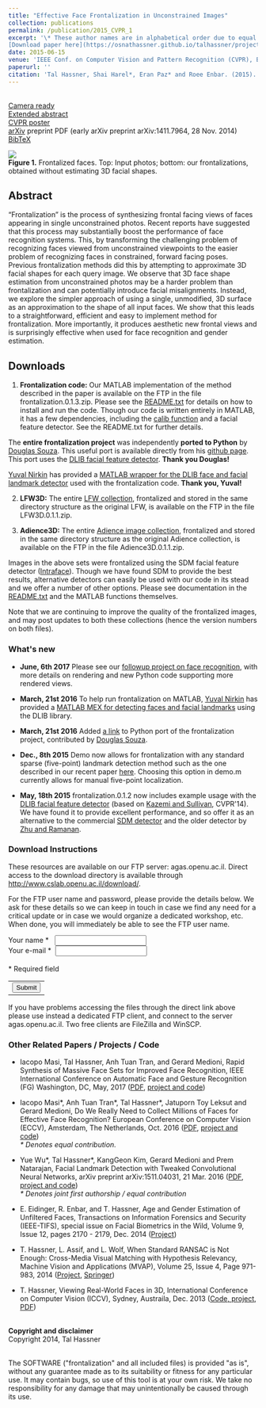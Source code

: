 ```yaml
---
title: "Effective Face Frontalization in Unconstrained Images"
collection: publications
permalink: /publication/2015_CVPR_1
excerpt: '\* These author names are in alphabetical order due to equal contribution.<br/><br/>
[Download paper here](https://osnathassner.github.io/talhassner/projects/frontalize/CVPR2015_frontalize.pdf)'
date: 2015-06-15
venue: 'IEEE Conf. on Computer Vision and Pattern Recognition (CVPR), Boston'
paperurl: ''
citation: 'Tal Hassner, Shai Harel*, Eran Paz* and Roee Enbar. (2015). &quot;Effective Face Frontalization in Unconstrained Images.&quot; <i>IEEE Conf. on Computer Vision and Pattern Recognition (CVPR), Boston</i>.'
---
```


<br/>[Camera ready](https://osnathassner.github.io/talhassner/projects/frontalize/frontalize.pdf)
<br/>[Extended abstract](https://osnathassner.github.io/talhassner/projects/frontalize/frontalize_abstract.pdf)
<br/>[CVPR poster](https://osnathassner.github.io/talhassner/projects/frontalize/hassner_et_al_cvpr15_poster.pdf)
<br/>[arXiv](https://arxiv.org/abs/1411.7964) preprint PDF (early arXiv preprint arXiv:1411.7964, 28 Nov. 2014)
<br/>[BibTeX](https://osnathassner.github.io/talhassner/projects/frontalize/BibTeX.txt)


<img src='https://osnathassner.github.io/talhassner/projects/frontalize/teaser_e.jpg'> 
<br/><b>Figure 1.</b> Frontalized faces. Top: Input photos; bottom: our frontalizations, obtained without estimating 3D facial shapes.

Abstract
------
“Frontalization” is the process of synthesizing frontal facing views of faces appearing in single unconstrained photos. Recent reports have suggested that this process may substantially boost the performance of face recognition systems. This, by transforming the challenging problem of recognizing faces viewed from unconstrained viewpoints to the easier problem of recognizing faces in constrained, forward facing poses. Previous frontalization methods did this by attempting to approximate 3D facial shapes for each query image. We observe that 3D face shape estimation from unconstrained photos may be a harder problem than frontalization and can potentially introduce facial misalignments. Instead, we explore the simpler approach of using a single, unmodified, 3D surface as an approximation to the shape of all input faces. We show that this leads to a straightforward, efficient and easy to implement method for frontalization. More importantly, it produces aesthetic new frontal views and is surprisingly effective when used for face recognition and gender estimation.


Downloads
------
  1. <b>Frontalization code:</b> Our MATLAB implementation of the method described in the paper is available on the FTP in the file frontalization.0.1.3.zip. Please see the [README.txt](https://osnathassner.github.io/talhassner/projects/frontalize/README.txt) for details on how to install and run the code. Though our code is written entirely in MATLAB, it has a few dependencies, including the [calib function](https://osnathassner.github.io/talhassner/projects/poses) and a facial feature detector. See the README.txt for further details.

The <b>entire frontalization project</b> was independently <b>ported to Python</b> by [Douglas Souza](mailto:douglas.souza.002@acad.pucrs.br). This useful port is available directly from his [github page](https://github.com/dougsouza/face-frontalization). This port uses the [DLIB facial feature detector](http://blog.dlib.net/2014/08/real-time-face-pose-estimation.html). <b>Thank you Douglas!</b>

[Yuval Nirkin](https://github.com/YuvalNirkin) has provided a [MATLAB wrapper for the DLIB face and facial landmark detector](https://github.com/YuvalNirkin/find_face_landmarks) used with the frontalization code. <b>Thank you, Yuval! </b>

2. <b>LFW3D:</b> The entire [LFW collection](http://vis-www.cs.umass.edu/lfw/), frontalized and stored in the same directory structure as the original LFW, is available on the FTP in the file LFW3D.0.1.1.zip.  

3. <b>Adience3D:</b> The entire [Adience image collection](https://www.openu.ac.il/home/hassner/Adience/data.html#agegender), frontalized and stored in the same directory structure as the original Adience collection, is available on the FTP in the file Adience3D.0.1.1.zip.

Images in the above sets were frontalized using the SDM facial feature detector ([Intraface](http://www.humansensing.cs.cmu.edu/intraface/)). Though we have found SDM to provide the best results, alternative detectors can easily be used with our code in its stead and we offer a number of other options. Please see documentation in the [README.txt](https://osnathassner.github.io/talhassner/projects/frontalize/README.txt) and the MATLAB functions themselves. 

Note that we are continuing to improve the quality of the frontalized images, and may post updates to both these collections (hence the version numbers on both files).

### What's new
- <b>June, 6th 2017</b>
Please see our [followup project on face recognition](https://osnathassner.github.io/talhassner/publication/2016_ECCV_1), with more details on rendering and new Python code supporting more rendered views.

- <b>March, 21st 2016</b>
To help run frontalization on MATLAB, [Yuval Nirkin](https://github.com/YuvalNirkin) has provided a [MATLAB MEX for detecting faces and facial landmarks](https://github.com/YuvalNirkin/find_face_landmarks) using the DLIB library.

- <b>March, 21st 2016</b>
Added [a link](https://github.com/dougsouza/face-frontalization) to Python port of the frontalization project, contributed by [Douglas Souza](douglas.souza.002@acad.pucrs.br). 

- <b>Dec., 8th 2015</b>
Demo now allows for frontalization with any standard sparse (five-point) landmark detection method such as the one described in our recent paper [here](http://arxiv.org/abs/1511.04031). Choosing this option in demo.m currently allows for manual five-point localization. 

- <b>May, 18th 2015</b>
frontalization.0.1.2 now includes example usage with the [DLIB facial feature detector](http://blog.dlib.net/2014/08/real-time-face-pose-estimation.html) (based on [Kazemi and Sullivan](http://www.cv-foundation.org/openaccess/content_cvpr_2014/papers/Kazemi_One_Millisecond_Face_2014_CVPR_paper.pdf), CVPR'14). We have found it to provide excellent performance, and so offer it as an alternative to the commercial [SDM detector](http://www.humansensing.cs.cmu.edu/intraface/download_functions_matlab.html) and the older detector by [Zhu and Ramanan](http://www.ics.uci.edu/~xzhu/face/). 

### Download Instructions
These resources are available on our FTP server: agas.openu.ac.il. Direct access to the download directory is available through http://www.cslab.openu.ac.il/download/. 

For the FTP user name and password, please provide the details below. We ask for these details so we can keep in touch in case we find any need for a critical update or in case we would organize a dedicated workshop, etc. When done, you will immediately be able to see the FTP user name. 

<form action="https://docs.google.com/forms/d/1E5AX7S6pbvNsl2S9hazsN75WN7f813JBzWQR-_2SmNI/formResponse" method="POST" id="ss-form" target="_self" onsubmit="">
  <ol role="list" class="ss-question-list" style="padding-left: 0">
    <div class="ss-form-question errorbox-good" role="listitem">
      <div dir="ltr" class="ss-item ss-item-required ss-text">
        <div class="ss-form-entry">
          <label class="ss-q-item-label" for="entry_1779840249"><div class="ss-q-title">Your name
            <label for="itemView.getDomIdToLabel()" aria-label="(Required field)"></label>
            <span class="ss-required-asterisk">*&nbsp;&nbsp; </span>
            <input type="text" name="entry.1779840249" value="" class="ss-q-short" id="entry_1779840249" dir="auto" aria-label="Your name " aria-required="true" required="" title=""></div>
          </label>
        </div>
      </div>
    </div>
    <div class="ss-form-question errorbox-good" role="listitem">
      <div dir="ltr" class="ss-item ss-item-required ss-text">
        <div class="ss-form-entry">
          <label class="ss-q-item-label" for="entry_301328552">
            <div class="ss-q-title">Your e-mail
              <label for="itemView.getDomIdToLabel()" aria-label="(Required field)"></label>
                <span class="ss-required-asterisk">*&nbsp; </span>
                <input type="text" name="entry.301328552" value="" class="ss-q-short" id="entry_301328552" dir="auto" aria-label="Your e-mail  " aria-required="true" required="" title=""></div>
              </label>
            </div>
          </div>
        </div>
        <br>* Required field<br>
      <input type="hidden" name="draftResponse" value="[,,&quot;-7148573684254473238&quot;]">
      <input type="hidden" name="pageHistory" value="0">
      <input type="hidden" name="fbzx" value="-7148573684254473238">
      <div class="ss-item ss-navigate">
        <table id="navigation-table">
          <tbody>
            <tr>
              <td class="ss-form-entry goog-inline-block" id="navigation-buttons" dir="ltr">
                <input type="submit" name="submit" value="Submit" id="ss-submit">
              </td>
            </tr>
          </tbody>
        </table>
      </div>
    </ol>
  </form>
  
If you have problems accessing the files through the direct link above please use instead a dedicated FTP client, and connect to the server agas.openu.ac.il. Two free clients are FileZilla and WinSCP. 

### Other Related Papers / Projects / Code
- Iacopo Masi, Tal Hassner, Anh Tuan Tran, and Gerard Medioni, Rapid Synthesis of Massive Face Sets for Improved Face Recognition, IEEE International Conference on Automatic Face and Gesture Recognition (FG) Washington, DC, May, 2017 ([PDF](https://osnathassner.github.io/talhassner/projects/augmented_faces/Masietal2017rapid.pdf), [project and code](https://osnathassner.github.io/talhassner/publication/2016_ECCV_1))

- Iacopo Masi*, Anh Tuan Tran*, Tal Hassner*, Jatuporn Toy Leksut and Gerard Medioni, Do We Really Need to Collect Millions of Faces for Effective Face Recognition? European Conference on Computer Vision (ECCV), Amsterdam, The Netherlands, Oct. 2016 ([PDF](https://osnathassner.github.io/talhassner/projects/augmented_faces/Masietal2016really.pdf), [project and code](https://osnathassner.github.io/talhassner/publication/2016_ECCV_1)) <br/> <i>\* Denotes equal contribution.</i>

- Yue Wu*, Tal Hassner*, KangGeon Kim, Gerard Medioni and Prem Natarajan, Facial Landmark Detection with Tweaked Convolutional Neural Networks, arXiv preprint arXiv:1511.04031, 21 Mar. 2016 ([PDF](http://arxiv.org/abs/1511.04031), [project and code](https://osnathassner.github.io/talhassner/publication/2018_TPAMI_2)) <br/><i>\* Denotes joint first authorship / equal contribution</i>

- E. Eidinger, R. Enbar, and T. Hassner, Age and Gender Estimation of Unfiltered Faces, Transactions on Information Forensics and Security (IEEE-TIFS), special issue on Facial Biometrics in the Wild, Volume 9, Issue 12, pages 2170 - 2179, Dec. 2014 ([Project](https://osnathassner.github.io/talhassner/publication/2014_IEEE_TIFS))

- T. Hassner, L. Assif, and L. Wolf, When Standard RANSAC is Not Enough: Cross-Media Visual Matching with Hypothesis Relevancy, Machine Vision and Applications (MVAP), Volume 25, Issue 4, Page 971-983, 2014 ([Project](https://osnathassner.github.io/talhassner/publication/2014_MVAP), [Springer](https://link.springer.com/article/10.1007%2Fs00138-013-0571-4))

- T. Hassner, Viewing Real-World Faces in 3D, International Conference on Computer Vision (ICCV), Sydney, Austraila, Dec. 2013 ([Code, project, PDF](https://osnathassner.github.io/talhassner/publication/2013_ICCV))

<br/>
<b>Copyright and disclaimer</b>
<br/>Copyright 2014, Tal Hassner

<br/>The SOFTWARE ("frontalization" and all included files) is provided "as is", without any guarantee made as to its suitability or fitness for any particular use. It may contain bugs, so use of this tool is at your own risk. We take no responsibility for any damage that may unintentionally be caused through its use.

